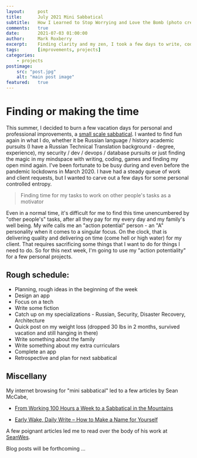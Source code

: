 ```yaml
---
layout:     post
title:      July 2021 Mini Sabbatical
subtitle:   How I Learned to Stop Worrying and Love the Bomb (photo credit - Christine RoRo)
comments:   true
date:       2021-07-03 01:00:00
author:     Mark Roxberry
excerpt:    Finding clarity and my zen, I took a few days to write, code, learn and enjoy my schedule on my own terms.
tags:       [improvements, projects]
categories:
    - projects
postimage: 
    src: "post.jpg"
    alt: "main post image"
featured:   true
---
```

# Finding or making the time

This summer, I decided to burn a few vacation days for personal and professional improvements, a [small scale sabbatical](https://seanwes.com/2014/from-working-100-hours-a-week-to-a-sabbatical-in-the-mountains/).  I wanted to find fun again in what I do, whether it be Russian language / history academic pursuits (I have a Russian Technical Translation background - degree, experience), my security / dev / devops / database pursuits or just finding the magic in my mindspace with writing, coding, games and finding my open mind again.  I've been fortunate to be busy during and even before the pandemic lockdowns in March 2020.  I have had a steady queue of work and client requests, but I wanted to carve out a few days for some personal controlled entropy.

> Finding time for my tasks to work on other people's tasks as a motivator

Even in a normal time, it's difficult for me to find this time unencumbered by "other people's" tasks, after all they pay for my every day and my family's well being.  My wife calls me an "action potential" person - an "A" personality when it comes to a singular focus.  On the clock, that is delivering quality and delivering on time (come hell or high water) for my client.  That requires sacrificing some things that I want to do for things I need to do.  So for this next week, I'm going to use my "action potentiality" for a few personal projects.

## Rough schedule:

- Planning, rough ideas in the beginning of the week
- Design an app
- Focus on a tech
- Write some fiction
- Catch up on my specializations - Russian, Security, Disaster Recovery, Architecture
- Quick post on my weight loss (dropped 30 lbs in 2 months, survived vacation and still hanging in there)
- Write something about the family
- Write something about my extra curriculars
- Complete an app
- Retrospective and plan for next sabbatical

## Miscellany
My internet browsing for "mini sabbatical" led to a few articles by Sean McCabe,

- [From Working 100 Hours a Week to a Sabbatical in the Mountains](https://seanwes.com/2014/from-working-100-hours-a-week-to-a-sabbatical-in-the-mountains/)

- [Early Wake, Daily Write – How to Make a Name for Yourself](https://seanwes.com/2014/early-wake-daily-write-how-to-make-a-name-for-yourself/)

A few poignant articles led me to read over the body of his work at [SeanWes](https://seanwes.com).

Blog posts will be forthcoming ...

